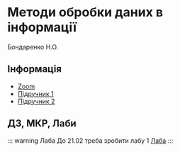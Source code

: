 # Методи обробки даних в інформації
Бондаренко Н.О.

## Інформація
* [Zoom](https://bit.ly/3iy2OmS)
* [Підручник 1](/files/modi/p1.pdf)
* [Підручник 2](/files/modi/p2.pdf)

## ДЗ, МКР, Лаби
::: warning Лаба
До 21.02 треба зробити лабу 1 [Лаба](/files/modi/lab1.pdf)
:::
